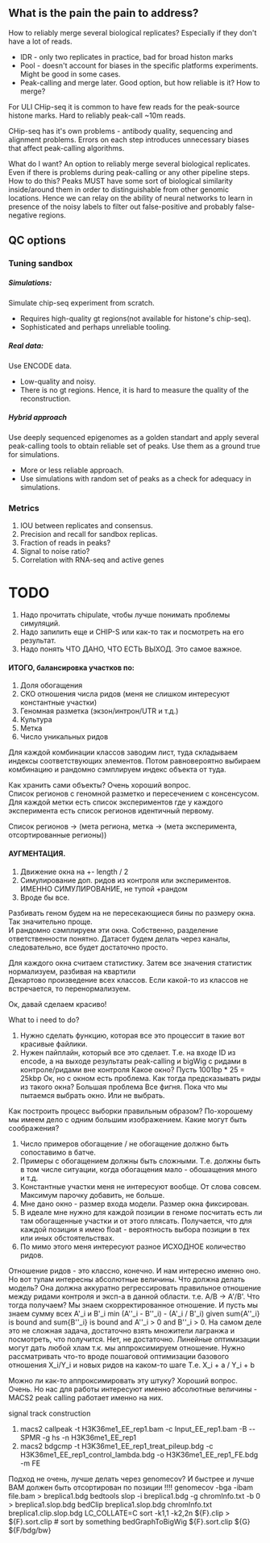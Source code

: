 ## What is the pain the pain to address?
How to reliably merge several biological replicates? Especially if they don't have a lot of reads.
* IDR - only two replicates in practice, bad for broad histon marks
* Pool - doesn't account for biases in the specific platforms experiments. Might be good in some cases.
* Peak-calling and merge later. Good option, but how reliable is it? How to merge?

For ULI CHip-seq it is common to have few reads for the peak-source histone marks. Hard to reliably peak-call ~10m reads. 

CHip-seq has it's own problems - antibody quality, sequencing and alignment problems. Errors on each step introduces 
unnecessary biases that affect peak-calling algorithms.

What do I want? An option to reliably merge several biological replicates. Even if there is problems during peak-calling 
or any other pipeline steps. How to do this? Peaks MUST have some sort of biological similarity inside/around them in order to 
distinguishable from other genomic locations. Hence we can relay on the ability of neural networks to learn in presence 
of the noisy labels to filter out false-positive and probably false-negative regions.
## QC options
### Tuning sandbox
##### Simulations:  
Simulate chip-seq experiment from scratch.  
* Requires high-quality gt regions(not available for histone's chip-seq).  
* Sophisticated and perhaps unreliable tooling.  
##### Real data:
Use ENCODE data.  
* Low-quality and noisy.  
* There is no gt regions. Hence, it is hard to measure the quality of the reconstruction.  
##### Hybrid approach
Use deeply sequenced epigenomes as a golden standart and apply several peak-calling tools to obtain reliable set of 
peaks. Use them as a ground true for simulations.  
* More or less reliable approach.  
* Use simulations with random set of peaks as a check for adequacy in simulations.  
### Metrics
1. IOU between replicates and consensus.
2. Precision and recall for sandbox replicas.
3. Fraction of reads in peaks?
4. Signal to noise ratio?
5. Correlation with RNA-seq and active genes
# TODO
1. Надо прочитать chipulate, чтобы лучше понимать проблемы симуляций.
2. Надо запилить еще и CHIP-S или как-то так и посмотреть на его результат.
3. Надо понять ЧТО ДАНО, ЧТО ЕСТЬ ВЫХОД. Это самое важное.


#### ИТОГО, балансировка участков по:
1. Доля обогащения
2. СКО отношения числа ридов (меня не слишком интересуют константные участки)
3. Геномная разметка (экзон/интрон/UTR и т.д.)
4. Культура
5. Метка
6. Число уникальных ридов

Для каждой комбинации классов заводим лист, туда складываем индексы соответствующих элементов. 
Потом равновероятно выбираем комбинацию и рандомно сэмплируем индекс объекта от туда.

Как хранить сами объекты? Очень хороший вопрос.  
Список регионов с геномной разметко и пересечением с консенсусом.  
Для каждой метки есть список экспериментов где у каждого эксперимента есть список регионов идентичный первому.


Список регионов -> (мета региона, метка -> (мета эксперимента, отсортированные регионы))



#### АУГМЕНТАЦИЯ.
1. Движение окна на +- length / 2
2. Симулирование доп. ридов из контроля или экспериментов. ИМЕННО СИМУЛИРОВАНИЕ, не тупой +рандом
3. Вроде бы все.

Разбивать геном будем на не пересекающиеся бины по размеру окна. Так значительно проще.   
И рандомно сэмплируем эти окна. Собственно, разделение ответственности понятно. Датасет будем делать через 
каналы, следовательно, все будет достаточно просто.  


Для каждого окна считаем статистику. Затем все значения статистик нормализуем, разбивая на квартили   
Декартово произведение всех классов. Если какой-то из классов не встречается, то перенормализуем.  


Ок, давай сделаем красиво!


What to i need to do?
1. Нужно сделать функцию, которая все это процессит в такие вот красивые файлики.
2. Нужен пайплайн, который все это сделает. Т.е. на входе ID из encode,
а на выходе результаты peak-calling и bigWig c ридами в контроле/ридами вне контроля
Какое окно? Пусть 1001bp * 25 = 25kbp
Ок, но с окном есть проблема. Как тогда предсказывать риды из такого окна? Большая проблема
Все фигня. Пока что мы пытаемся выбрать окно. Или не выбрать.

Как построить процесс выборки правильным образом?
По-хорошему мы имеем дело с одним большим изображением.
Какие могут быть соображения?
1. Число примеров обогащение / не обогащение должно быть сопоставимо в батче.
2. Примеры с обогащением должны быть сложными.
   Т.е. должны быть в том числе ситуации, когда обогащения мало - обошащения много и т.д.
3. Константные участки меня не интересуют вообще. От слова совсем. Максимум парочку добавить, не больше.
4. Мне дано окно - размер входа модели. Размер окна фиксирован.
5. В идеале мне нужно для каждой позиции в геноме посчитать есть ли там обогащенные участки и от этого плясать.
   Получается, что для каждой позиции я имею float - вероятность выбора позиции в тех или иных обстоятельствах.
6. По мимо этого меня интересуют разное ИСХОДНОЕ количество ридов.


Отношение ридов - это классно, конечно. И нам интересно именно оно. Но вот тулам интересны абсолютные величины.
Что должна делать модель? Она должна аккуратно регрессировать правильное отношение между ридами контроля и эксп-а в данной области.
т.е. A/B -> A'/B'. Что тогда получаем? Мы знаем скорректированное отношение. И пусть мы знаем сумму всех A'_i и B'_i
min (A''_i - B''_i) - (A'_i / B'_i) given sum{A''_i} is bound and sum{B''_i} is bound and A''_i > 0 and B''_i > 0.
На самом деле это не сложная задача, достаточно взять множители лагранжа и посмотреть, что получится.
Нет, не достаточно. Линейные оптимизации могут дать любой хлам т.к. мы аппроксимируем отношение.
Нужно рассматривать что-то вроде пошаговой оптимизации базового отношения X_i/Y_i и новых ридов на каком-то шаге
Т.е. X_i + a / Y_i + b

Можно ли как-то аппроксимировать эту штуку? Хороший вопрос. Очень.
Но нас для работы интересуют именно абсолютные величины - MACS2 peak calling работает именно на них.

signal track construction
1. macs2 callpeak -t H3K36me1_EE_rep1.bam -c Input_EE_rep1.bam  -B --SPMR -g hs -n H3K36me1_EE_rep1
2. macs2 bdgcmp -t H3K36me1_EE_rep1_treat_pileup.bdg -c H3K36me1_EE_rep1_control_lambda.bdg -o H3K36me1_EE_rep1_FE.bdg -m FE

Подход не очень, лучше делать через genomecov? И быстрее и лучше
BAM должен быть отсортирован по позиции !!!!
genomecov -bga -ibam file.bam > breplica1.bdg
bedtools slop -i breplica1.bdg -g chromInfo.txt -b 0 > breplica1.slop.bdg
bedClip breplica1.slop.bdg chromInfo.txt breplica1.clip.slop.bdg
LC_COLLATE=C sort -k1,1 -k2,2n ${F}.clip > ${F}.sort.clip             # sort by something
bedGraphToBigWig ${F}.sort.clip ${G} ${F/bdg/bw}